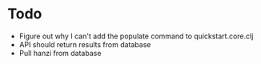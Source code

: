 # Todo

- Figure out why I can't add the populate command to quickstart.core.clj
- API should return results from database
- Pull hanzi from database
